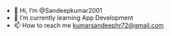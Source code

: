 - 👋 Hi, I’m @Sandeepkumar2001
- 🌱 I’m currently learning App Development
- 📫 How to reach me  kumarsandeephr72@gmail.com

<!---
Sandeepkumar2001/Sandeepkumar2001 is a ✨ special ✨ repository because its `README.md` (this file) appears on your GitHub profile.
You can click the Preview link to take a look at your changes.
--->
